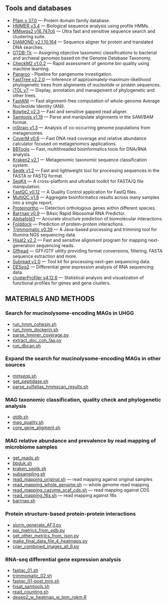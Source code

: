 ## Tools and databases

- [Pfam v 37.0](https://www.ebi.ac.uk/interpro/entry/pfam/#table) — Protein domain family database. 
- [HMMER v3.4](https://github.com/EddyRivasLab/hmmer) — Biological sequence analysis using profile HMMs.
- [MMseqs2 v16.747c6](https://github.com/soedinglab/MMseqs2) — Ultra fast and sensitive sequence search and clustering suite.
- [DIAMOND v2.1.10.164](https://github.com/bbuchfink/diamond) — Sequence aligner for protein and translated DNA searches.
- [GTDB-Tk](https://github.com/Ecogenomics/GTDBTk) — Assigning objective taxonomic classifications to bacterial and archaeal genomes based on the Genome Database Taxonomy.
- [CheckM2 v1.0.2](https://github.com/chklovski/CheckM2) — Rapid assessment of genome bin quality using machine learning.
- [Panaroo](https://github.com/gtonkinhill/panaroo) - Pipeline for pangenome investigation. 
- [FastTree v2.2.0](https://github.com/morgannprice/fasttree) — Inference of approximately-maximum-likelihood phylogenetic trees from alignments of nucleotide or protein sequences.
- [iTOL v7](https://itol.embl.de/) — Display, annotation and management of phylogenetic and other trees.
- [FastANI](https://github.com/ParBLiSS/FastANI) — Fast alignment-free computation of whole-genome Average Nucleotide Identity (ANI).
- [Bowtie2 v2.3](https://github.com/BenLangmead/bowtie2) — Fast and sensitive gapped read aligner.
- [Samtools v1.19](https://github.com/samtools/samtools) — Parse and manipulate alignments in the SAM/BAM format.
- [inStrain v1.3](https://github.com/MrOlm/inStrain) — Analysis of co-occurring genome populations from metagenomes.
- [CoverM v0.6](https://github.com/wwood/CoverM) — Fast DNA read coverage and relative abundance calculator focused on metagenomics applications.
- [BBTools](https://github.com/bbushnell/BBTools) — Fast, multithreaded bioinformatics tools for DNA/RNA analysis.
- [Kraken2 v2.1](https://github.com/DerrickWood/kraken2) — Metagenomic taxonomic sequence classification system.
- [Seqtk v1.2](https://github.com/lh3/seqtk) — Fast and lightweight tool for processing sequences in the FASTA or FASTQ format.
- [SeqKit](https://github.com/shenwei356/seqkit) — A cross-platform and ultrafast toolkit for FASTA/Q file manipulation.
- [FastQC v0.12](https://github.com/s-andrews/FastQC) — A Quality Control application for FastQ files.
- [MultiQC v1.8](https://github.com/MultiQC/MultiQC) — Aggregate bioinformatics results across many samples into a single report.
- [Proteinortho](http://legacy.bioinf.uni-leipzig.de/Software/proteinortho/) — Detection orthologous genes within different species.
- [Barrnap v0.9](https://github.com/tseemann/barrnap) — BAsic Rapid Ribosomal RNA Predictor.
- [Alphafold3](https://github.com/google-deepmind/alphafold3) — Accurate structure prediction of biomolecular interactions.
- [Folddock](https://gitlab.com/ElofssonLab/FoldDock) — Prediction of protein-protein interactions.
- [Trimmomatic v0.39](https://github.com/usadellab/Trimmomatic) — A Java-based processing and trimming tool for Illumina NGS sequencing data.
- [Hisat2 v2.2](https://github.com/DaehwanKimLab/hisat2) — Fast and sensitive alignment program for mapping next-generation sequencing reads.
- [Gffread](https://github.com/gpertea/gffread) — GFF/GTF utility providing format conversions, filtering, FASTA sequence extraction and more.
- [Subread v2.0](https://github.com/ShiLab-Bioinformatics/subread) — Tool kit for processing next-gen sequencing data.
- [DESeq2](https://github.com/thelovelab/DESeq2) — Differential gene expression analysis of RNA sequencing data.
- [clusterProfiler v4.12.6](https://github.com/YuLab-SMU/clusterProfiler) — Statistical analysis and visualization of functional profiles for genes and gene clusters.
## MATERIALS AND METHODS

### Search for mucinolysome-encoding MAGs in UHGG

- [run_hmm_cohesin.sh](/scripts/finding_mags/run_hmm_cohesin.sh)
- [run_hmm_dockerin.sh](/scripts/finding_mags/run_hmm_dockerin.sh)
- [parse_hmmer_coverage.py](/scripts/finding_mags/parse_hmmer_coverage.py)
- [extract_doc_coh_faa.py](/scripts/finding_mags/extract_doc_coh_faa.py)
- [run_dbcan.sh](/scripts/finding_mags/run_dbcan.sh)
### Expand the search for mucinolysome-encoding MAGs in other sources

- [mmseqs.sh](/scripts/finding_mags/mmseqs.sh)
- [get_peptidase.sh](/scripts/finding_mags/get_peptidase.sh)
- [parse_sulfatlas_hmmscan_results.sh](/scripts/finding_mags/parse_sulfatlas_hmmscan_results.sh)
### MAG taxonomic classification, quality check and phylogenetic analysis

- [gtdb.sh](/scripts/finding_mags/gtdb.sh)
- [mag_quality.sh](/scripts/finding_mags/mag_quality.sh)
- [core_gene_aligment.sh](/scripts/finding_mags/core_gene_aligment.sh)
### MAG relative abundance and prevalence by read mapping of microbiome samples

- [get_reads.sh](/scripts/read_mapping_original_and_sample_environments/get_reads.sh)
- [bbduk.sh](/scripts/read_mapping_original_and_sample_environments/bbduk.sh)
- [kraken_seqtk.sh](/scripts/read_mapping_original_and_sample_environments/kraken_seqtk.sh)
- [subsampling.sh](/scripts/read_mapping_original_and_sample_environments/subsampling.sh)
- [read_mapping_original.sh](/scripts/read_mapping_original_and_sample_environments/read_mapping_original.sh) — read mapping against original samples
- [read_mapping_whole_genome.sh](/scripts/read_mapping_original_and_sample_environments/read_mapping_whole_genome.sh) — whole genome read mapping
- [read_mapping_cazyme_scaf_cds.sh](/scripts/read_mapping_original_and_sample_environments/read_mapping_cazyme_scaf_cds.sh) — read mapping against CDS
- [read_mapping_16s.sh](/scripts/read_mapping_original_and_sample_environments/read_mapping_16s.sh) — read mapping against 16s
- [barrnap.sh](/scripts/read_mapping_original_and_sample_environments/barrnap.sh)
### Protein structure-based protein-protein interactions

- [slurm_generate_AF3.py](/scripts/structure_prediction/slurm_generate_AF3.py)
- [ppi_metrics_from_pdb.py](/scripts/structure_prediction/ppi_metrics_from_pdb.py)
- [get_other_metrics_from_json.py](/scripts/structure_prediction/get_other_metrics_from_json.py)
- [make_final_data_file_4_heatmaps.py](/scripts/structure_prediction/make_final_data_file_4_heatmaps.py)
- [cper_combined_images_all_6.py](/scripts/structure_prediction/cper_combined_images_all_6.py)
### RNA-seq differential gene expression analysis

- [fastqc_01.sh](/scripts/RNA_seq/fastqc_01.sh)
- [trimmomatic_02.sh](/scripts/RNA_seq/trimmomatic_02.sh)
- [fastqc_01-post_trim.sh](/scripts/RNA_seq/fastqc_01-post_trim.sh)
- [hisat_samtools.sh](/scripts/RNA_seq/hisat_samtools.sh)
- [read_counting.sh](/scripts/RNA_seq/read_counting.sh)
- [deseq2_w_heatmap_w_tpm_rpkm.R](/scripts/RNA_seq/deseq2_w_heatmap_w_tpm_rpkm.R)

